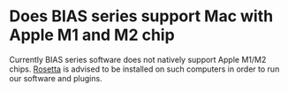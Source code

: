 # Does BIAS series support Mac with Apple M1 and M2 chip
Currently BIAS series software does not natively support Apple M1/M2 chips. [Rosetta](https://support.apple.com/en-us/HT211861) is advised to be installed on such computers in order to run our software and plugins. 
